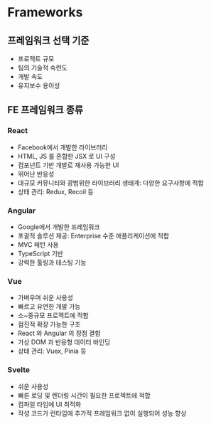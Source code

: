# Frameworks

## 프레임워크 선택 기준

- 프로젝트 규모
- 팀의 기술적 숙련도
- 개발 속도
- 유지보수 용이성

## FE 프레임워크 종류

### React

- Facebook에서 개발한 라이브러리
- HTML, JS 를 혼합한 JSX 로 UI 구성
- 컴포넌트 기반 개발로 재사용 가능한 UI
- 뛰어난 반응성
- 대규모 커뮤니티와 광범위한 라이브러리 생태계: 다양한 요구사항에 적합
- 상태 관리: Redux, Recoil 등

### Angular

- Google에서 개발한 프레임워크
- 포괄적 솔루션 제공: Enterprise 수준 애플리케이션에 적합
- MVC 패턴 사용
- TypeScript 기반
- 강력한 툴링과 테스팅 기능

### Vue

- 가벼우며 쉬운 사용성
- 빠르고 유연한 개발 가능
- 소~중규모 프로젝트에 적합
- 점진적 확장 가능한 구조
- React 와 Angular 의 장점 결합
- 가상 DOM 과 반응형 데이터 바인딩
- 상태 관리: Vuex, Pinia 등

### Svelte

- 쉬운 사용성
- 빠른 로딩 및 렌더링 시간이 필요한 프로젝트에 적합
- 컴파일 타임에 UI 최적화
- 작성 코드가 런타임에 추가적 프레임워크 없이 실행되어 성능 향상
